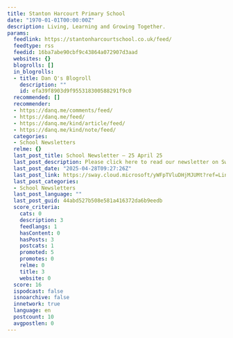 ```yaml
---
title: Stanton Harcourt Primary School
date: "1970-01-01T00:00:00Z"
description: Living, Learning and Growing Together.
params:
  feedlink: https://stantonharcourtschool.co.uk/feed/
  feedtype: rss
  feedid: 16ba7abe90cbf9c43864a072907d3aad
  websites: {}
  blogrolls: []
  in_blogrolls:
  - title: Dan Q's Blogroll
    description: ""
    id: efa39f8903d9f955318300588291f9c0
  recommended: []
  recommender:
  - https://danq.me/comments/feed/
  - https://danq.me/feed/
  - https://danq.me/kind/article/feed/
  - https://danq.me/kind/note/feed/
  categories:
  - School Newsletters
  relme: {}
  last_post_title: School Newsletter – 25 April 25
  last_post_description: Please click here to read our newsletter on Sway
  last_post_date: "2025-04-28T09:27:26Z"
  last_post_link: https://sway.cloud.microsoft/yWFpTVluDHjMJUMt?ref=Link#new_tab
  last_post_categories:
  - School Newsletters
  last_post_language: ""
  last_post_guid: 44abd527b508e581a416372da6b9eedb
  score_criteria:
    cats: 0
    description: 3
    feedlangs: 1
    hasContent: 0
    hasPosts: 3
    postcats: 1
    promoted: 5
    promotes: 0
    relme: 0
    title: 3
    website: 0
  score: 16
  ispodcast: false
  isnoarchive: false
  innetwork: true
  language: en
  postcount: 10
  avgpostlen: 0
---
```

